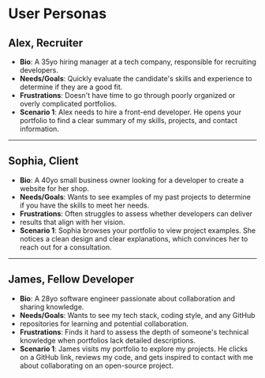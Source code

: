 # User Personas

<!-- personas -->

## Alex, Recruiter

- **Bio**: A 35yo hiring manager at a tech company, responsible for recruiting
  developers.
- **Needs/Goals**: Quickly evaluate the candidate's skills and experience to
  determine if they are a good fit.
- **Frustrations**: Doesn't have time to go through poorly organized or overly
  complicated portfolios.
- **Scenario 1**: Alex needs to hire a front-end developer. He opens your
  portfolio to find a clear summary of my skills, projects, and contact
  information.

---

<!-- more personas ... -->

## Sophia, Client

- **Bio**: A 40yo small business owner looking for a developer to create a
  website for her shop.
- **Needs/Goals**: Wants to see examples of my past projects to determine if you
  have the skills to meet her needs.
- **Frustrations**: Often struggles to assess whether developers can deliver
- results that align with her vision.
- **Scenario 1**: Sophia browses your portfolio to view project examples. She
  notices a clean design and clear explanations, which convinces her to reach
  out for a consultation.

---

## James, Fellow Developer

- **Bio**: A 28yo software engineer passionate about collaboration and sharing
  knowledge.
- **Needs/Goals**: Wants to see my tech stack, coding style, and any GitHub
- repositories for learning and potential collaboration.
- **Frustrations**: Finds it hard to assess the depth of someone's technical
  knowledge when portfolios lack detailed descriptions.
- **Scenario 1**: James visits my portfolio to explore my projects. He clicks on
  a GitHub link, reviews my code, and gets inspired to contact with me about
  collaborating on an open-source project.
